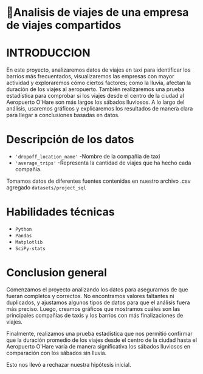 # 📌Analisis de viajes de una empresa de viajes compartidos

# INTRODUCCION
En este proyecto, analizaremos datos de viajes en taxi para identificar los barrios más frecuentados, visualizaremos las empresas con mayor actividad y exploraremos cómo ciertos factores; como la lluvia, afectan la duración de los viajes al aeropuerto. También realizaremos una prueba estadística para comprobar si los viajes desde el centro de la ciudad al Aeropuerto O'Hare son más largos los sábados lluviosos. A lo largo del análisis, usaremos gráficos y explicaremos los resultados de manera clara para llegar a conclusiones basadas en datos.
# Descripción de los datos
- `'dropoff_location_name'` -Nombre de la compañia de taxi
- `'average_trips'` -Representa la cantidad de viajes que ha hecho cada compañia.
  
Tomamos datos de diferentes fuentes contenidas en nuestro archivo .csv agregado `datasets/project_sql`
# Habilidades técnicas
- `Python`
-	`Pandas`
-	`Matplotlib`
-	`SciPy-stats`
# Conclusion general
Comenzamos el proyecto analizando los datos para asegurarnos de que fueran completos y correctos. No encontramos valores faltantes ni duplicados, y ajustamos algunos tipos de datos para que el análisis fuera más preciso. Luego, creamos gráficos que mostramos cuáles son las principales compañías de taxis y los barrios con más finalizaciones de viajes.

Finalmente, realizamos una prueba estadística que nos permitió confirmar que la duración promedio de los viajes desde el centro de la ciudad hasta el Aeropuerto O'Hare varía de manera significativa los sábados lluviosos en comparación con los sábados sin lluvia.

Esto nos llevó a rechazar nuestra hipótesis inicial.

